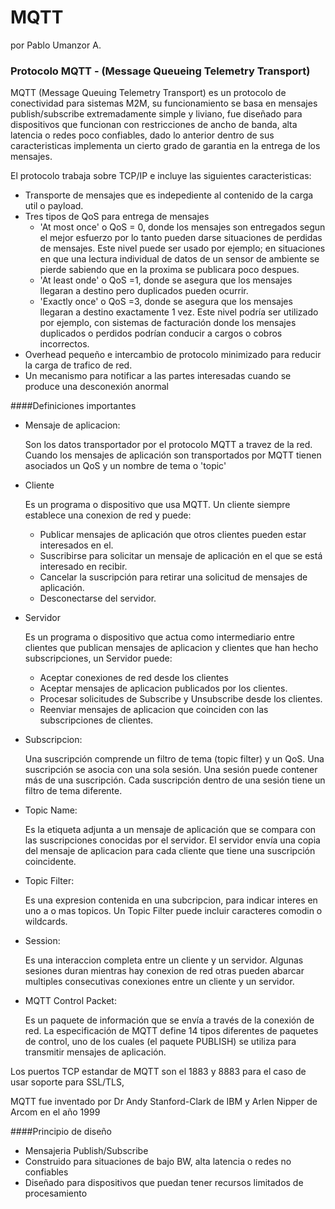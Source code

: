 # MQTT

por Pablo Umanzor A.

###  Protocolo MQTT - (Message Queueing Telemetry Transport)

MQTT (Message Queuing Telemetry Transport) es un protocolo de conectividad para sistemas M2M, su funcionamiento se basa en mensajes publish/subscribe extremadamente simple y liviano, fue diseñado para dispositivos que funcionan con restricciones de ancho de banda, alta latencia o redes poco confiables, dado lo anterior dentro de sus caracteristicas implementa un cierto grado de garantia en la entrega de los mensajes.

El protocolo trabaja sobre TCP/IP e incluye las siguientes caracteristicas:

- Transporte de mensajes que es indepediente al contenido de la carga util o payload.
- Tres tipos de QoS para entrega de mensajes
  * 'At most once' o QoS = 0, donde los mensajes son entregados segun el mejor esfuerzo por lo tanto pueden darse situaciones de perdidas de mensajes. Este nivel puede ser usado por ejemplo; en situaciones en que una lectura individual de datos de un sensor de ambiente se pierde sabiendo que en la proxima se publicara poco despues.
  * 'At least onde' o QoS =1, donde se asegura que los mensajes llegaran a destino pero duplicados pueden ocurrir.
  * 'Exactly once' o QoS =3, donde se asegura que los mensajes llegaran a destino exactamente 1 vez. Este nivel podría ser utilizado por ejemplo, con sistemas de facturación donde los mensajes duplicados o perdidos podrían conducir a cargos o cobros incorrectos.
- Overhead pequeño e intercambio de protocolo minimizado para reducir la carga de trafico de red.
- Un mecanismo para notificar a las partes interesadas cuando se produce una desconexión anormal

####Definiciones importantes

- Mensaje de aplicacion:

  Son los datos transportador por el protocolo MQTT a travez de la red. Cuando los mensajes de aplicación son transportados por MQTT tienen asociados un QoS y un nombre de tema o 'topic'

- Cliente

  Es un programa o dispositivo que usa MQTT. Un cliente siempre establece una conexion de red y puede:
  
   * Publicar mensajes de aplicación que otros clientes pueden estar interesados en el.
   * Suscribirse para solicitar un mensaje de aplicación en el que se está interesado en recibir.
   * Cancelar la suscripción para retirar una solicitud de mensajes de aplicación.
   * Desconectarse del servidor.
- Servidor

  Es un programa o dispositivo que actua como intermediario entre clientes que publican mensajes de aplicacion y clientes que han hecho subscripciones, un Servidor puede:
   
   * Aceptar conexiones de red desde los clientes
   * Aceptar mensajes de aplicacion publicados por los clientes.
   * Procesar solicitudes de Subscribe y Unsubscribe desde los clientes.
   * Reenviar mensajes de aplicacion que coinciden con las subscripciones de clientes.
- Subscripcion:

  Una suscripción comprende un filtro de tema (topic filter) y un QoS. Una suscripción se asocia con una sola sesión. Una sesión puede contener más de una suscripción. Cada suscripción dentro de una sesión tiene un filtro de tema diferente.

- Topic Name:

  Es la etiqueta adjunta a un mensaje de aplicación que se compara con las suscripciones conocidas por el servidor. El servidor envía una copia del mensaje de aplicacion para cada cliente que tiene una suscripción coincidente.

- Topic Filter:

  Es una expresion contenida en una subcripcion, para indicar interes en uno a o mas topicos. Un Topic Filter puede incluir caracteres comodin o wildcards.

- Session:

  Es una interaccion completa entre un cliente y un servidor. Algunas sesiones duran mientras hay conexion de red otras pueden abarcar multiples consecutivas conexiones entre un cliente y un servidor.

- MQTT Control Packet:

  Es un paquete de información que se envía a través de la conexión de red. La especificación de MQTT define 14 tipos diferentes de paquetes de control, uno de los cuales (el paquete PUBLISH) se utiliza para transmitir mensajes de aplicación.


Los puertos TCP estandar de MQTT son el 1883 y 8883 para el caso de usar soporte para SSL/TLS,

MQTT fue inventado por Dr Andy Stanford-Clark de IBM y Arlen Nipper de Arcom en el año 1999


####Principio de diseño

- Mensajeria Publish/Subscribe
- Construido para situaciones de bajo BW, alta latencia o redes no confiables
- Diseñado para dispositivos que puedan tener recursos limitados de procesamiento

